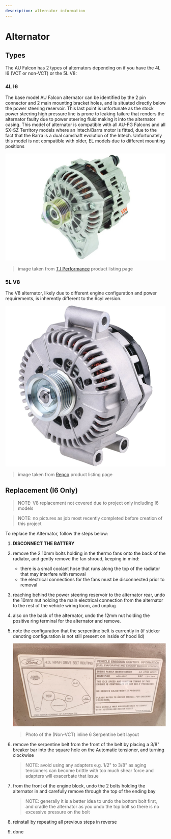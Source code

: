 ```yaml
---
description: alternator information
---
```


# Alternator

## Types

The AU Falcon has 2 types of alternators depending on if you have the 4L I6 (VCT or non-VCT) or the 5L V8:

### 4L I6

The base model AU Falcon alternator can be identified by the 2 pin connector and 2 main mounting bracket holes, and is situated directly below the power steering reservoir. This last point is unfortunate as the stock power steering high pressure line is prone to leaking failure that renders the alternator faulty due to power steering fluid making it into the alternator casing. This model of alternator is compatible with all AU-FG Falcons and all SX-SZ Territory models where an Intech/Barra motor is fitted, due to the fact that the Barra is a dual camshaft evolution of the Intech. Unfortunately this model is not compatible with older, EL models due to different mounting positions

![I6 alternator](./I6-alternator.png)

> image taken from [T.I Performance](../../Credits.md#collected-information-primarily-product-listing-images) product listing page

### 5L V8

The V8 alternator, likely due to different engine configuration and power requirements, is inherently different to the 6cyl version. 

![V8 Alternator](./V8-alternator.png)

> image taken from [Repco](../../Credits.md#collected-information-primarily-product-listing-images) product listing page

## Replacement (I6 Only)

> NOTE: V8 replacement not covered due to project only including I6 models

> NOTE: no pictures as job most recently completed before creation of this project

To replace the Alternator, follow the steps below:
1. **DISCONNECT THE BATTERY**
1. remove the 2 10mm bolts holding in the thermo fans onto the back of the radiator, and gently remove the fan shroud, keeping in mind:
    - there is a small coolant hose that runs along the top of the radiator that may interfere with removal
    - the electrical connections for the fans must be disconnected prior to removal
1. reaching behind the power steering reservoir to the alternator rear, undo the 10mm nut holding the main electrical connection from the alternator to the rest of the vehicle wiring loom, and unplug
1. also on the back of the alternator, undo the 12mm nut holding the positive ring terminal for the alternator and remove.
1. note the configuration that the serpentine belt is currently in (if sticker denoting configuration is not still present on inside of hood lid)
    
    ![Belt configuration](../../Common/belt-configuration-tag.jpg)

    > Photo of the (Non-VCT) inline 6 Serpentine belt layout

1. remove the serpentine belt from the front of the belt by placing a 3/8" breaker bar into the square hole on the Automatic tensioner, and turning clockwise
    > NOTE: avoid using any adapters e.g. 1/2" to 3/8" as aging tensioners can become brittle with too much shear force and adapters will exacerbate that issue
1. from the front of the engine block, undo the 2 bolts holding the alternator in and carefully remove through the top of the ending bay
    > NOTE: generally it is a better idea to undo the bottom bolt first, and cradle the alternator as you undo the top bolt so there is no excessive pressure on the bolt
1. reinstall by repeating all previous steps in reverse
1. done